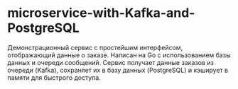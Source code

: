 # microservice-with-Kafka-and-PostgreSQL
Демонстрационный сервис с простейшим интерфейсом, отображающий данные о заказе. Написан на Go с использованием базы данных и очереди сообщений. Сервис получает данные заказов из очереди (Kafka), сохраняет их в базу данных (PostgreSQL) и кэширует в памяти для быстрого доступа.
